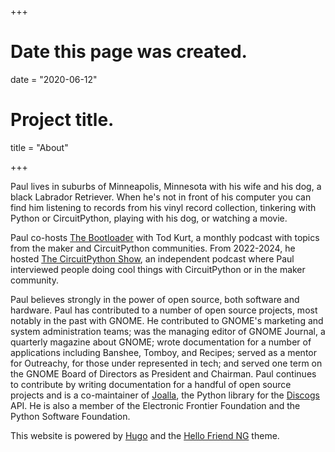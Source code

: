 +++
# Date this page was created.
date = "2020-06-12"

# Project title.
title = "About"

+++

Paul lives in suburbs of Minneapolis, Minnesota with his wife and his dog, a black Labrador Retriever.
When he's not in front of his computer you can find him listening to records from his vinyl record collection, 
tinkering with Python or CircuitPython, playing with his dog, or watching a movie. 

Paul co-hosts [The Bootloader](https://thebootlader.net) with Tod Kurt, a monthly podcast 
with topics from the maker and CircuitPython communities. From 2022-2024, he 
hosted <a href="https://www.circuitpythonshow.com/@circuitpythonshow">The CircuitPython Show</a>,
an independent podcast where Paul interviewed people doing cool things with CircuitPython or in the maker 
community.

Paul believes strongly in the power of open source, both software and hardware. 
Paul has contributed to a number of open source projects, most notably in the past 
with GNOME. He contributed to GNOME's marketing and system administration teams; 
was the managing editor of GNOME Journal, a quarterly magazine about GNOME; 
wrote documentation for a number of applications including Banshee, 
Tomboy, and Recipes; served as a mentor for Outreachy, for those 
under represented in tech; and served one term on the GNOME Board of 
Directors as President and Chairman. Paul continues to contribute by 
writing documentation for a handful of open source projects and is a co-maintainer 
of [Joalla](https://github.com/joalla/discogs_client), the Python library 
for the [Discogs](https://www.discogs.com) API. He is also a 
member of the Electronic Frontier Foundation and the Python Software Foundation.

This website is powered by [Hugo](https://gohugo.io) and the [Hello Friend NG](https://github.com/rhazdon/hugo-theme-hello-friend-ng) theme.